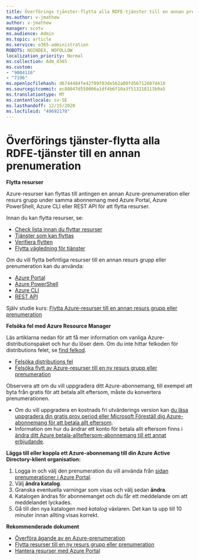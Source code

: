 ```yaml
---
title: Överförings tjänster-flytta alla RDFE-tjänster till en annan prenumeration
ms.author: v-jmathew
author: v-jmathew
manager: scotv
ms.audience: Admin
ms.topic: article
ms.service: o365-administration
ROBOTS: NOINDEX, NOFOLLOW
localization_priority: Normal
ms.collection: Adm_O365
ms.custom:
- "9004116"
- "7196"
ms.openlocfilehash: d6744484fe42f09f03de562a00fd56712607d418
ms.sourcegitcommit: ec88047d550006a1df4b6f10a3f513218113b9a5
ms.translationtype: MT
ms.contentlocale: sv-SE
ms.lasthandoff: 12/15/2020
ms.locfileid: "49692178"
---
```

# <a name="transfer-services---move-all-rdfe-services-to-another-subscription"></a>Överförings tjänster-flytta alla RDFE-tjänster till en annan prenumeration

**Flytta resurser**

Azure-resurser kan flyttas till antingen en annan Azure-prenumeration eller resurs grupp under samma abonnemang med Azure Portal, Azure PowerShell, Azure CLI eller REST API för att flytta resurser.

Innan du kan flytta resurser, se:

- [Check lista innan du flyttar resurser](https://docs.microsoft.com/azure/azure-resource-manager/resource-group-move-resources?WT.mc_id=Portal-Microsoft_Azure_Support#checklist-before-moving-resources)
- [Tjänster som kan flyttas](https://docs.microsoft.com/azure/azure-resource-manager/move-support-resources?WT.mc_id=Portal-Microsoft_Azure_Support)
- [Verifiera flytten](https://docs.microsoft.com/azure/azure-resource-manager/resource-group-move-resources?WT.mc_id=Portal-Microsoft_Azure_Support#validate-move)
- [Flytta vägledning för tjänster](https://docs.microsoft.com/azure/azure-resource-manager/move-limitations/app-service-move-limitations?WT.mc_id=Portal-Microsoft_Azure_Support)

Om du vill flytta befintliga resurser till en annan resurs grupp eller prenumeration kan du använda:

- [Azure Portal](https://docs.microsoft.com/azure/azure-resource-manager/resource-group-move-resources?WT.mc_id=Portal-Microsoft_Azure_Support#use-the-portal)
- [Azure PowerShell](https://docs.microsoft.com/azure/azure-resource-manager/resource-group-move-resources?WT.mc_id=Portal-Microsoft_Azure_Support#use-azure-powershell)
- [Azure CLI](https://docs.microsoft.com/azure/azure-resource-manager/resource-group-move-resources?WT.mc_id=Portal-Microsoft_Azure_Support#use-azure-cli)
- [REST API](https://docs.microsoft.com/azure/azure-resource-manager/resource-group-move-resources?WT.mc_id=Portal-Microsoft_Azure_Support#use-rest-api)

Själv studie kurs: [Flytta Azure-resurser till en annan resurs grupp eller prenumeration](https://docs.microsoft.com/azure/azure-resource-manager/resource-manager-tutorial-move-resources)

**Felsöka fel med Azure Resource Manager**

Läs artiklarna nedan för att få mer information om vanliga Azure-distributionspaket och hur du löser dem. Om du inte hittar felkoden för distributions felet, se [find felkod](https://docs.microsoft.com/azure/azure-resource-manager/resource-manager-common-deployment-errors?WT.mc_id=Portal-Microsoft_Azure_Support#find-error-code).

- [Felsöka distributions fel](https://docs.microsoft.com/azure/azure-resource-manager/resource-manager-common-deployment-errors)
- [Felsöka flytt av Azure-resurser till en ny resurs grupp eller prenumeration](https://docs.microsoft.com/azure/azure-resource-manager/troubleshoot-move)

Observera att om du vill uppgradera ditt Azure-abonnemang, till exempel att byta från gratis för att betala allt eftersom, måste du konvertera prenumerationen.

- Om du vill uppgradera en kostnads fri utvärderings version kan [du läsa uppgradera din gratis prov period eller Microsoft Föreställ dig Azure-abonnemang för att betala allt eftersom](https://docs.microsoft.com/azure/billing/billing-upgrade-azure-subscription).
- Information om hur du ändrar ett konto för betala allt eftersom finns i [ändra ditt Azure betala-allteftersom-abonnemang till ett annat erbjudande](https://docs.microsoft.com/azure/billing/billing-how-to-switch-azure-offer).

**Lägga till eller koppla ett Azure-abonnemang till din Azure Active Directory-klient organisation:**

1. Logga in och välj den prenumeration du vill använda från [sidan prenumerationer i Azure Portal](https://portal.azure.com/#blade/Microsoft_Azure_Billing/SubscriptionsBlade).
2. Välj **ändra katalog**.
3. Granska eventuella varningar som visas och välj sedan **ändra**.
4. Katalogen ändras för abonnemanget och du får ett meddelande om att meddelandet lyckades.
5. Gå till den nya katalogen med *katalog* växlaren. Det kan ta upp till 10 minuter innan allting visas korrekt.

**Rekommenderade dokument**

- [Överföra ägande av en Azure-prenumeration](https://docs.microsoft.com/azure/billing-subscription-transfer)
- [Flytta resurser till en ny resurs grupp eller prenumeration](https://docs.microsoft.com/azure/azure-resource-manager/resource-group-move-resources)
- [Hantera resurser med Azure Portal](https://docs.microsoft.com/azure/azure-resource-manager/resource-group-portal)
